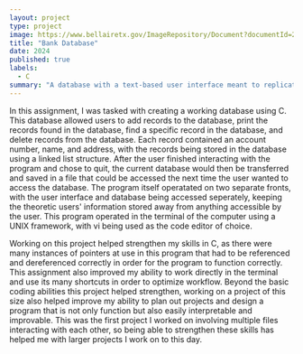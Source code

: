```yaml
---
layout: project
type: project
image: https://www.bellairetx.gov/ImageRepository/Document?documentId=23917
title: "Bank Database"
date: 2024
published: true
labels:
  - C
summary: "A database with a text-based user interface meant to replicate a bank created for ICS 212."
---
```


In this assignment, I was tasked with creating a working database using C. This database allowed users to add records to the database, print the records found in the database, find a specific record in the database, and delete records from the database. Each record contained an account number, name, and address, with the records being stored in the database using a linked list structure. After the user finished interacting with the program and chose to quit, the current database would then be transferred and saved in a file that could be accessed the next time the user wanted to access the database. The program itself operatated on two separate fronts, with the user interface and database being accessed seperately, keeping the theoretic users' information stored away from anything accessible by the user. This program operated in the terminal of the computer using a UNIX framework, with vi being used as the code editor of choice.

Working on this project helped strengthen my skills in C, as there were many instances of pointers at use in this program that had to be referenced and dereferenced correctly in order for the program to function correctly. This assignment also improved my ability to work directly in the terminal and use its many shortcuts in order to optimize workflow. Beyond the basic coding abilities this project helped strengthen, working on a project of this size also helped improve my ability to plan out projects and design a program that is not only function but also easily interpretable and improvable. This was the first project I worked on involving multiple files interacting with each other, so being able to strengthen these skills has helped me with larger projects I work on to this day.

